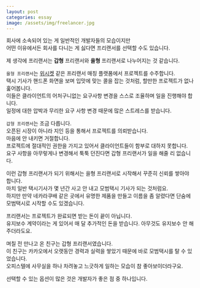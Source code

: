 ```yaml
---
layout: post
categories: essay
image: /assets/img/freelancer.jpg
---
```


회사에 소속되어 있는 게 일반적인 개발자들의 모습이지만    
어떤 이유에서든 회사를 다니는 게 싫다면 프리랜서를 선택할 수도 있습니다.

제 생각에 프리랜서는 **갑형** 프리랜서와 **을형** 프리랜서로 나누어지는 것 같습니다.

`을형 프리랜서`는 [위시켓](https://www.wishket.com/) 같은 프리랜서 매칭 플랫폼에서 프로젝트를 수주합니다.  
택시 기사가 핸드폰 화면을 보며 입맛에 맞는 콜을 잡는 것처럼, 할만한 프로젝트가 없나 훑어봅니다.  
이들은 클라이언트의 어처구니없는 요구사항 변경을 스스로 조율하며 일을 진행해야 합니다.  
일정에 대한 압박과 무리한 요구 사항 변경 때문에 많은 스트레스를 받습니다.

`갑형 프리랜서`는 조금 다릅니다.  
오픈된 시장이 아니라 지인 등을 통해서 프로젝트를 의뢰받습니다.  
마음에 안 내키면 거절합니다.  
프로젝트에 절대적인 권한을 가지고 있어서 클라이언트들이 함부로 대하지 못합니다.  
요구 사항을 아무렇게나 변경해서 툭툭 던진다면 갑형 프리랜서가 일을 해줄 리 없습니다.

이런 갑형 프리랜서가 되기 위해서는 을형 프리랜서로 시작해서 꾸준히 신뢰를 쌓아야 합니다.  
마치 일반 택시기사가 몇 년간 사고 안 내고 모범택시 기사가 되는 것처럼요.  
하지만 만약 네카라쿠배 같은 곳에서 유명한 제품을 만들고 이름을 좀 알렸다면 단숨에 모범택시로 시작할 수도 있겠습니다.

프리랜서는 프로젝트가 완료되면 받는 돈이 끝이 아닙니다.  
유지보수 계약이라는 게 있어서 매 달 추가적인 돈을 받습니다. 아무것도 유지보수 안 해주더라도요.

며칠 전 만나고 온 친구는 갑형 프리랜서였습니다.  
이 친구는 카카오에서 오랫동안 경력과 실력을 쌓았기 때문에 바로 모범택시를 탈 수 있었습니다.  
오피스텔에 사무실을 하나 차려놓고 느긋하게 일하는 모습이 참 좋아보이더라구요.

선택할 수 있는 옵션이 많은 것은 개발자가 좋은 점 중 하나입니다.